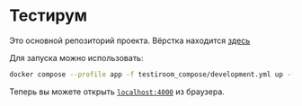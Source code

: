 # Тестирум

Это основной репозиторий проекта. Вёрстка находится [здесь](https://github.com/txssu/testiroom-fronted)

Для запуска можно использовать:
```bash
docker compose --profile app -f testiroom_compose/development.yml up --build -d
```

Теперь вы можете открыть [`localhost:4000`](http://localhost:4000) из браузера.
